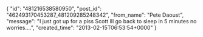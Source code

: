  {
   "id": "481216538580950",
   "post_id": "462493170453287_481209285248342",
   "from_name": "Pete Daoust",
   "message": "I just got up for a piss Scott Ill go back to sleep in 5 minutes no worries....",
   "created_time": "2013-02-15T06:53:54+0000"
 }
